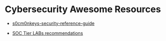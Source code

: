 # Cybersecurity Awesome Resources 

* [s0cm0nkeys-security-reference-guide](https://s0cm0nkey.gitbook.io/s0cm0nkeys-security-reference-guide/)

* [SOC Tier LABs recommendations](https://www.terminal23.net/2022/05/15/btlo-lab-recommendations-based-on-soc-tiers/)
